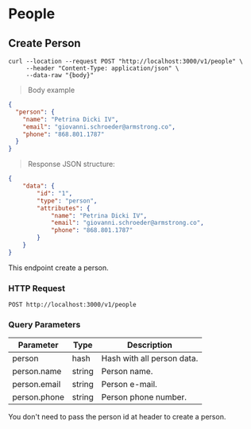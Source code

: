 # People

## Create Person

```shell
curl --location --request POST "http://localhost:3000/v1/people" \
     --header "Content-Type: application/json" \
     --data-raw "{body}"
```

> Body example

```json
{
  "person": {
    "name": "Petrina Dicki IV",
    "email": "giovanni.schroeder@armstrong.co",
    "phone": "868.801.1787"
  }
}
```

> Response JSON structure:

```json
{
    "data": {
        "id": "1",
        "type": "person",
        "attributes": {
            "name": "Petrina Dicki IV",
            "email": "giovanni.schroeder@armstrong.co",
            "phone": "868.801.1787"
        }
    }
}
```

This endpoint create a person.

### HTTP Request

`POST http://localhost:3000/v1/people`

### Query Parameters

Parameter | Type | Description
--------- | ------- | -----------
person | hash | Hash with all person data.
person.name | string | Person name.
person.email | string | Person e-mail.
person.phone | string | Person phone number.

<aside class="warning">
You don't need to pass the person id at header to create a person.
</aside>